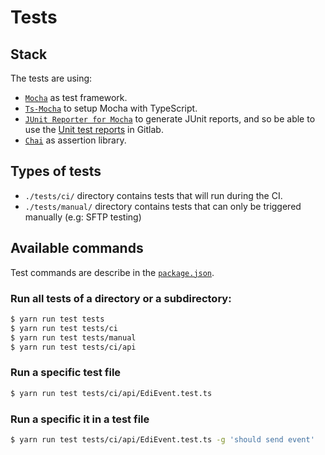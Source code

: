 # Tests

## Stack

The tests are using:

- [`Mocha`](https://mochajs.org/) as test framework.
- [`Ts-Mocha`](https://www.npmjs.com/package/ts-mocha) to setup Mocha with TypeScript.
- [`JUnit Reporter for Mocha`](https://www.npmjs.com/package/mocha-junit-reporter) to generate JUnit reports, and so be able to use the [Unit test reports](https://docs.gitlab.com/ee/ci/testing/unit_test_reports.html) in Gitlab.
- [`Chai`](https://www.chaijs.com/) as assertion library.

## Types of tests

- `./tests/ci/` directory contains tests that will run during the CI.
- `./tests/manual/` directory contains tests that can only be triggered manually (e.g: SFTP testing)

## Available commands

Test commands are describe in the [`package.json`](../package.json).

### Run all tests of a directory or a subdirectory:

```sh
$ yarn run test tests
$ yarn run test tests/ci
$ yarn run test tests/manual
$ yarn run test tests/ci/api
```

### Run a specific test file

```sh
$ yarn run test tests/ci/api/EdiEvent.test.ts
```

### Run a specific it in a test file

```sh
$ yarn run test tests/ci/api/EdiEvent.test.ts -g 'should send event'
```


